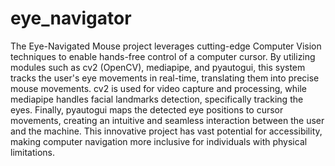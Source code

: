 # eye_navigator
The Eye-Navigated Mouse project leverages cutting-edge Computer Vision techniques to enable hands-free control of a computer cursor. By utilizing modules such as cv2 (OpenCV), mediapipe, and pyautogui, this system tracks the user's eye movements in real-time, translating them into precise mouse movements. cv2 is used for video capture and processing, while mediapipe handles facial landmarks detection, specifically tracking the eyes. Finally, pyautogui maps the detected eye positions to cursor movements, creating an intuitive and seamless interaction between the user and the machine. This innovative project has vast potential for accessibility, making computer navigation more inclusive for individuals with physical limitations.
